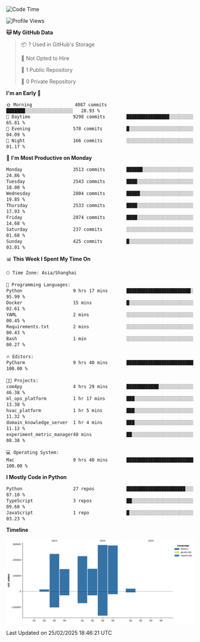 <!--START_SECTION:waka-->
![Code Time](http://img.shields.io/badge/Code%20Time-144%20hrs%2030%20mins-blue)

![Profile Views](http://img.shields.io/badge/Profile%20Views-4-blue)

**🐱 My GitHub Data** 

> 📦 ? Used in GitHub's Storage 
 > 
> 🚫 Not Opted to Hire
 > 
> 📜 1 Public Repository 
 > 
> 🔑 0 Private Repository 
 > 
**I'm an Early 🐤** 

```text
🌞 Morning                4087 commits        ███████░░░░░░░░░░░░░░░░░░   28.93 % 
🌆 Daytime                9298 commits        ████████████████░░░░░░░░░   65.81 % 
🌃 Evening                578 commits         █░░░░░░░░░░░░░░░░░░░░░░░░   04.09 % 
🌙 Night                  166 commits         ░░░░░░░░░░░░░░░░░░░░░░░░░   01.17 % 
```
📅 **I'm Most Productive on Monday** 

```text
Monday                   3513 commits        ██████░░░░░░░░░░░░░░░░░░░   24.86 % 
Tuesday                  2543 commits        ████░░░░░░░░░░░░░░░░░░░░░   18.00 % 
Wednesday                2804 commits        █████░░░░░░░░░░░░░░░░░░░░   19.85 % 
Thursday                 2533 commits        ████░░░░░░░░░░░░░░░░░░░░░   17.93 % 
Friday                   2074 commits        ████░░░░░░░░░░░░░░░░░░░░░   14.68 % 
Saturday                 237 commits         ░░░░░░░░░░░░░░░░░░░░░░░░░   01.68 % 
Sunday                   425 commits         █░░░░░░░░░░░░░░░░░░░░░░░░   03.01 % 
```


📊 **This Week I Spent My Time On** 

```text
🕑︎ Time Zone: Asia/Shanghai

💬 Programming Languages: 
Python                   9 hrs 17 mins       ████████████████████████░   95.99 % 
Docker                   15 mins             █░░░░░░░░░░░░░░░░░░░░░░░░   02.61 % 
YAML                     2 mins              ░░░░░░░░░░░░░░░░░░░░░░░░░   00.45 % 
Requirements.txt         2 mins              ░░░░░░░░░░░░░░░░░░░░░░░░░   00.43 % 
Bash                     1 min               ░░░░░░░░░░░░░░░░░░░░░░░░░   00.27 % 

🔥 Editors: 
PyCharm                  9 hrs 40 mins       █████████████████████████   100.00 % 

🐱‍💻 Projects: 
com4py                   4 hrs 29 mins       ████████████░░░░░░░░░░░░░   46.38 % 
ml_ops_platform          1 hr 17 mins        ███░░░░░░░░░░░░░░░░░░░░░░   13.38 % 
hvac_platform            1 hr 5 mins         ███░░░░░░░░░░░░░░░░░░░░░░   11.32 % 
domain_knowledge_server  1 hr 4 mins         ███░░░░░░░░░░░░░░░░░░░░░░   11.12 % 
experiment_metric_manager48 mins             ██░░░░░░░░░░░░░░░░░░░░░░░   08.38 % 

💻 Operating System: 
Mac                      9 hrs 40 mins       █████████████████████████   100.00 % 
```

**I Mostly Code in Python** 

```text
Python                   27 repos            ██████████████████████░░░   87.10 % 
TypeScript               3 repos             ██░░░░░░░░░░░░░░░░░░░░░░░   09.68 % 
JavaScript               1 repo              █░░░░░░░░░░░░░░░░░░░░░░░░   03.23 % 
```



**Timeline**

![Lines of Code chart](https://raw.githubusercontent.com/jixingyou/jixingyou/main/assets/bar_graph.png)


 Last Updated on 25/02/2025 18:46:21 UTC
<!--END_SECTION:waka-->